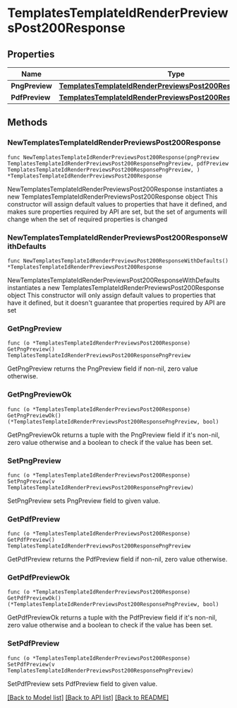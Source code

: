 # TemplatesTemplateIdRenderPreviewsPost200Response

## Properties

Name | Type | Description | Notes
------------ | ------------- | ------------- | -------------
**PngPreview** | [**TemplatesTemplateIdRenderPreviewsPost200ResponsePngPreview**](TemplatesTemplateIdRenderPreviewsPost200ResponsePngPreview.md) |  | 
**PdfPreview** | [**TemplatesTemplateIdRenderPreviewsPost200ResponsePngPreview**](TemplatesTemplateIdRenderPreviewsPost200ResponsePngPreview.md) |  | 

## Methods

### NewTemplatesTemplateIdRenderPreviewsPost200Response

`func NewTemplatesTemplateIdRenderPreviewsPost200Response(pngPreview TemplatesTemplateIdRenderPreviewsPost200ResponsePngPreview, pdfPreview TemplatesTemplateIdRenderPreviewsPost200ResponsePngPreview, ) *TemplatesTemplateIdRenderPreviewsPost200Response`

NewTemplatesTemplateIdRenderPreviewsPost200Response instantiates a new TemplatesTemplateIdRenderPreviewsPost200Response object
This constructor will assign default values to properties that have it defined,
and makes sure properties required by API are set, but the set of arguments
will change when the set of required properties is changed

### NewTemplatesTemplateIdRenderPreviewsPost200ResponseWithDefaults

`func NewTemplatesTemplateIdRenderPreviewsPost200ResponseWithDefaults() *TemplatesTemplateIdRenderPreviewsPost200Response`

NewTemplatesTemplateIdRenderPreviewsPost200ResponseWithDefaults instantiates a new TemplatesTemplateIdRenderPreviewsPost200Response object
This constructor will only assign default values to properties that have it defined,
but it doesn't guarantee that properties required by API are set

### GetPngPreview

`func (o *TemplatesTemplateIdRenderPreviewsPost200Response) GetPngPreview() TemplatesTemplateIdRenderPreviewsPost200ResponsePngPreview`

GetPngPreview returns the PngPreview field if non-nil, zero value otherwise.

### GetPngPreviewOk

`func (o *TemplatesTemplateIdRenderPreviewsPost200Response) GetPngPreviewOk() (*TemplatesTemplateIdRenderPreviewsPost200ResponsePngPreview, bool)`

GetPngPreviewOk returns a tuple with the PngPreview field if it's non-nil, zero value otherwise
and a boolean to check if the value has been set.

### SetPngPreview

`func (o *TemplatesTemplateIdRenderPreviewsPost200Response) SetPngPreview(v TemplatesTemplateIdRenderPreviewsPost200ResponsePngPreview)`

SetPngPreview sets PngPreview field to given value.


### GetPdfPreview

`func (o *TemplatesTemplateIdRenderPreviewsPost200Response) GetPdfPreview() TemplatesTemplateIdRenderPreviewsPost200ResponsePngPreview`

GetPdfPreview returns the PdfPreview field if non-nil, zero value otherwise.

### GetPdfPreviewOk

`func (o *TemplatesTemplateIdRenderPreviewsPost200Response) GetPdfPreviewOk() (*TemplatesTemplateIdRenderPreviewsPost200ResponsePngPreview, bool)`

GetPdfPreviewOk returns a tuple with the PdfPreview field if it's non-nil, zero value otherwise
and a boolean to check if the value has been set.

### SetPdfPreview

`func (o *TemplatesTemplateIdRenderPreviewsPost200Response) SetPdfPreview(v TemplatesTemplateIdRenderPreviewsPost200ResponsePngPreview)`

SetPdfPreview sets PdfPreview field to given value.



[[Back to Model list]](../README.md#documentation-for-models) [[Back to API list]](../README.md#documentation-for-api-endpoints) [[Back to README]](../README.md)


